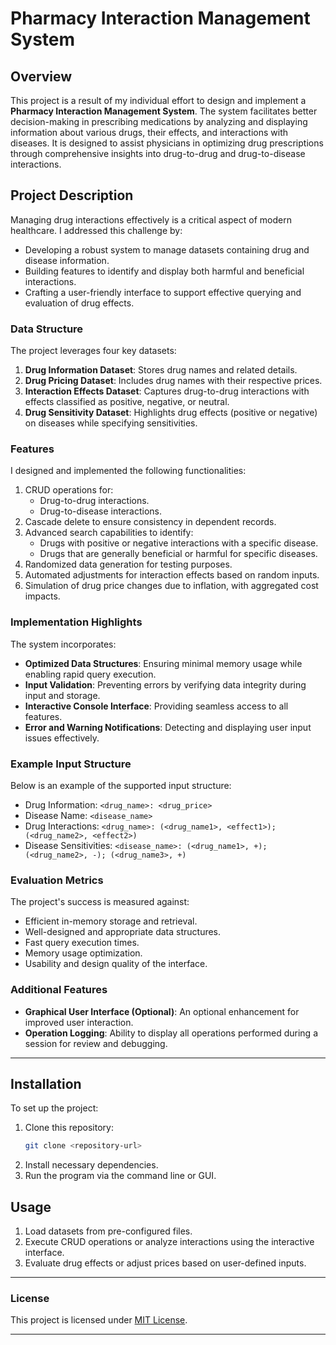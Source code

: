 
# Pharmacy Interaction Management System

## Overview
This project is a result of my individual effort to design and implement a **Pharmacy Interaction Management System**. The system facilitates better decision-making in prescribing medications by analyzing and displaying information about various drugs, their effects, and interactions with diseases. It is designed to assist physicians in optimizing drug prescriptions through comprehensive insights into drug-to-drug and drug-to-disease interactions.

## Project Description
Managing drug interactions effectively is a critical aspect of modern healthcare. I addressed this challenge by:
- Developing a robust system to manage datasets containing drug and disease information.
- Building features to identify and display both harmful and beneficial interactions.
- Crafting a user-friendly interface to support effective querying and evaluation of drug effects.

### Data Structure
The project leverages four key datasets:
1. **Drug Information Dataset**: Stores drug names and related details.
2. **Drug Pricing Dataset**: Includes drug names with their respective prices.
3. **Interaction Effects Dataset**: Captures drug-to-drug interactions with effects classified as positive, negative, or neutral.
4. **Drug Sensitivity Dataset**: Highlights drug effects (positive or negative) on diseases while specifying sensitivities.

### Features
I designed and implemented the following functionalities:
1. CRUD operations for:
   - Drug-to-drug interactions.
   - Drug-to-disease interactions.
2. Cascade delete to ensure consistency in dependent records.
3. Advanced search capabilities to identify:
   - Drugs with positive or negative interactions with a specific disease.
   - Drugs that are generally beneficial or harmful for specific diseases.
4. Randomized data generation for testing purposes.
5. Automated adjustments for interaction effects based on random inputs.
6. Simulation of drug price changes due to inflation, with aggregated cost impacts.

### Implementation Highlights
The system incorporates:
- **Optimized Data Structures**: Ensuring minimal memory usage while enabling rapid query execution.
- **Input Validation**: Preventing errors by verifying data integrity during input and storage.
- **Interactive Console Interface**: Providing seamless access to all features.
- **Error and Warning Notifications**: Detecting and displaying user input issues effectively.

### Example Input Structure
Below is an example of the supported input structure:
- Drug Information: `<drug_name>: <drug_price>`
- Disease Name: `<disease_name>`
- Drug Interactions: `<drug_name>: (<drug_name1>, <effect1>); (<drug_name2>, <effect2>)`
- Disease Sensitivities: `<disease_name>: (<drug_name1>, +); (<drug_name2>, -); (<drug_name3>, +)`

### Evaluation Metrics
The project's success is measured against:
- Efficient in-memory storage and retrieval.
- Well-designed and appropriate data structures.
- Fast query execution times.
- Memory usage optimization.
- Usability and design quality of the interface.

### Additional Features
- **Graphical User Interface (Optional)**: An optional enhancement for improved user interaction.
- **Operation Logging**: Ability to display all operations performed during a session for review and debugging.

---

## Installation
To set up the project:
1. Clone this repository:  
   ```bash
   git clone <repository-url>
   ```
2. Install necessary dependencies.
3. Run the program via the command line or GUI.

## Usage
1. Load datasets from pre-configured files.
2. Execute CRUD operations or analyze interactions using the interactive interface.
3. Evaluate drug effects or adjust prices based on user-defined inputs.

---

### License
This project is licensed under [MIT License](LICENSE).

---

